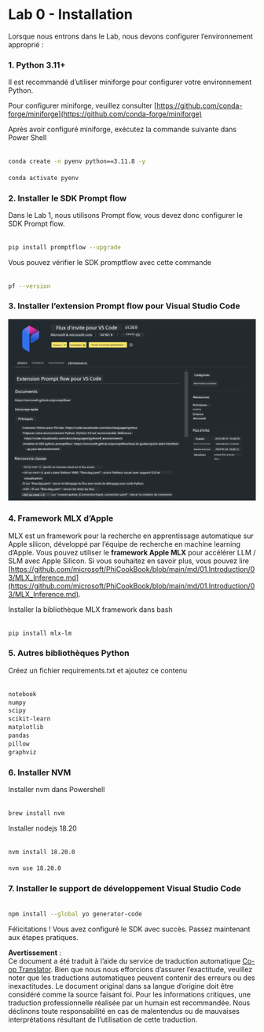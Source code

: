 <!--
CO_OP_TRANSLATOR_METADATA:
{
  "original_hash": "4b16264917d9b93169745d92b8ce8c65",
  "translation_date": "2025-07-17T04:16:01+00:00",
  "source_file": "md/02.Application/02.Code/Phi3/VSCodeExt/HOL/Apple/01.Installations.md",
  "language_code": "fr"
}
-->
# **Lab 0 - Installation**

Lorsque nous entrons dans le Lab, nous devons configurer l’environnement approprié :


### **1. Python 3.11+**

Il est recommandé d’utiliser miniforge pour configurer votre environnement Python.

Pour configurer miniforge, veuillez consulter [https://github.com/conda-forge/miniforge](https://github.com/conda-forge/miniforge)

Après avoir configuré miniforge, exécutez la commande suivante dans Power Shell

```bash

conda create -n pyenv python==3.11.8 -y

conda activate pyenv

```


### **2. Installer le SDK Prompt flow**

Dans le Lab 1, nous utilisons Prompt flow, vous devez donc configurer le SDK Prompt flow.

```bash

pip install promptflow --upgrade

```

Vous pouvez vérifier le SDK promptflow avec cette commande


```bash

pf --version

```

### **3. Installer l’extension Prompt flow pour Visual Studio Code**

![pf](../../../../../../../../../translated_images/pf_ext.8cf76b5846e9b8562b0dd276004237b3ff3797066b9f912d39c0ae6c88b35878.fr.png)

### **4. Framework MLX d’Apple**

MLX est un framework pour la recherche en apprentissage automatique sur Apple silicon, développé par l’équipe de recherche en machine learning d’Apple. Vous pouvez utiliser le **framework Apple MLX** pour accélérer LLM / SLM avec Apple Silicon. Si vous souhaitez en savoir plus, vous pouvez lire [https://github.com/microsoft/PhiCookBook/blob/main/md/01.Introduction/03/MLX_Inference.md](https://github.com/microsoft/PhiCookBook/blob/main/md/01.Introduction/03/MLX_Inference.md).

Installer la bibliothèque MLX framework dans bash


```bash

pip install mlx-lm

```



### **5. Autres bibliothèques Python**


Créez un fichier requirements.txt et ajoutez ce contenu

```txt

notebook
numpy 
scipy 
scikit-learn 
matplotlib 
pandas 
pillow 
graphviz

```


### **6. Installer NVM**

Installer nvm dans Powershell 


```bash

brew install nvm

```

Installer nodejs 18.20


```bash

nvm install 18.20.0

nvm use 18.20.0

```

### **7. Installer le support de développement Visual Studio Code**


```bash

npm install --global yo generator-code

```

Félicitations ! Vous avez configuré le SDK avec succès. Passez maintenant aux étapes pratiques.

**Avertissement** :  
Ce document a été traduit à l’aide du service de traduction automatique [Co-op Translator](https://github.com/Azure/co-op-translator). Bien que nous nous efforcions d’assurer l’exactitude, veuillez noter que les traductions automatiques peuvent contenir des erreurs ou des inexactitudes. Le document original dans sa langue d’origine doit être considéré comme la source faisant foi. Pour les informations critiques, une traduction professionnelle réalisée par un humain est recommandée. Nous déclinons toute responsabilité en cas de malentendus ou de mauvaises interprétations résultant de l’utilisation de cette traduction.